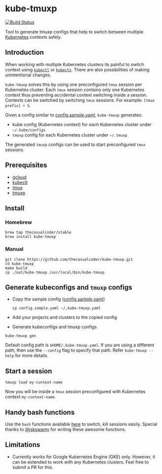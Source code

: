 # kube-tmuxp

[![Build Status](https://travis-ci.org/thecasualcoder/kube-tmuxp.svg?branch=master)](https://travis-ci.org/thecasualcoder/kube-tmuxp)

Tool to generate tmuxp configs that help to switch between multiple [Kubernetes](https://kubernetes.io/) contexts safely.

## Introduction

When working with multiple Kubernetes clusters its painful to switch context using [`kubectl`](https://github.com/kubernetes/kubernetes/tree/master/cmd/kubectl) or [`kubectx`](https://github.com/ahmetb/kubectx). There are also possibilities of making unintentional changes.

`kube-tmuxp` solves this by using one preconfigured `tmux` session per Kubernetes cluster. Each `tmux` session contains only one Kubernetes context thus preventing accidental context switching inside a session. Contexts can be switched by switching `tmux` sessions. For example: `[tmux prefix] + S`.

Given a config similar to [config.sample.yaml](./config.sample.yaml), `kube-tmuxp` generates:

* kube config (Kubernetes context) for each Kubernetes cluster under `~/.kube/configs`
* `tmuxp` config for each Kubernetes cluster under `~/.tmuxp`

The generated `tmuxp` configs can be used to start preconfigured `tmux` sessions.

## Prerequisites

* [gcloud](https://cloud.google.com/sdk/)
* [kubectl](https://kubernetes.io/docs/tasks/tools/install-kubectl/)
* [tmux](https://github.com/tmux/tmux)
* [tmuxp](https://github.com/tmux-python/tmuxp)

## Install

### Homebrew

```
brew tap thecasualcoder/stable
brew install kube-tmuxp
```

### Manual

```
git clone https://github.com/thecasualcoder/kube-tmuxp.git
cd kube-tmuxp
make build
cp ./out/kube-tmuxp /usr/local/bin/kube-tmuxp
```

## Generate kubeconfigs and `tmuxp` configs

* Copy the sample config ([config.sample.yaml](./config.sample.yaml))

  ```
  cp config.sample.yaml ~/.kube-tmuxp.yaml
  ```

* Add your projects and clusters to the copied config
* Generate kubeconfigs and tmuxp configs

```
kube-tmuxp gen
```

Default config path is `$HOME/.kube-tmuxp.yaml`. If you are using a different path, then use the `--config` flag to specify that path. Refer `kube-tmuxp --help` for more details.

## Start a session

```
tmuxp load my-context-name
```

Now you will be inside a `tmux` session preconfigured with Kubernetes context `my-context-name`.

## Handy bash functions

Use the `bash` functions available [here](https://github.com/arunvelsriram/dotfiles/blob/master/bash_it_custom/plugins/kube-tmuxp.plugin.bash) to switch, kill sessions easily. Special thanks to [@jskswamy](https://github.com/jskswamy) for writing these awesome functions.

## Limitations

* Currently works for Google Kubernetes Engine (GKE) only. However, it can be extended to work with any Kubernetes clusters. Feel free to submit a PR for this.

